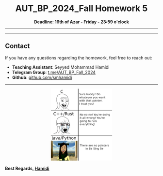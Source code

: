 <h1 align="center">
<strong>AUT_BP_2024_Fall Homework 5</strong>
</h1>

<p align="center">
<strong> Deadline: 16th of Azar - Friday - 23:59 o'clock</strong>
</p>

---



---

## Contact

If you have any questions regarding the homework, feel free to reach out:

-   **Teaching Assistant**: Seyyed Mohammad Hamidi
-   **Telegram Group**: [t.me/AUT_BP_Fall_2024](https://t.me/AUT_BP_Fall_2024)
-   **Github**: [github.com/smhamidi](https://github.com/smhamidi)

---

<p align="center">
  <img src="./resource/NoWarInBaSingSe.webp" alt="No War in ba sing se" style="width: 40%;">
</p>

**Best Regards, [Hamidi](https://github.com/smhamidi)**
